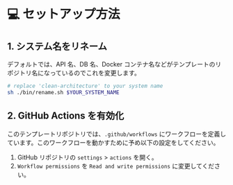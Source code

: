 # 💻 セットアップ方法

## 1. システム名をリネーム
デフォルトでは、API 名、DB 名、Docker コンテナ名などがテンプレートのリポジトリ名になっているのでこれを変更します。
```bash
# replace 'clean-architecture' to your system name
sh ./bin/rename.sh $YOUR_SYSTEM_NAME
```

## 2. GitHub Actions を有効化
このテンプレートリポジトリでは、`.github/workflows` にワークフローを定義しています。このワークフローを動かすために予め以下の設定をしてください。

 1. GitHub リポジトリの `settings` > `actions` を開く。
 2. `Workflow permissions` を `Read and write permissions` に変更してください。
